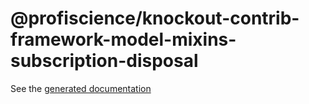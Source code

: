 # @profiscience/knockout-contrib-framework-model-mixins-subscription-disposal

See the [generated documentation](../framework/docs/typedoc#subscriptiondisposalmixin)